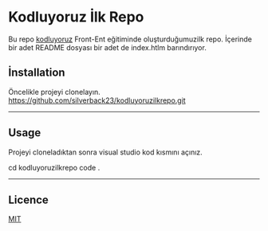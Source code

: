# Kodluyoruz İlk Repo
Bu repo [kodluyoruz](https://kodluyoruz.org/) Front-Ent eğitiminde oluşturduğumuzilk repo. İçerinde bir adet README dosyası bir adet de index.htlm barındırıyor.

## İnstallation

Öncelikle projeyi clonelayın. 
https://github.com/silverback23/kodluyoruzilkrepo.git
***
## Usage

Projeyi cloneladıktan sonra visual studio kod kısmını açınız.

cd kodluyoruzilkrepo
code .

***
## Licence

[MIT](https://choosealicense.com/licenses/mit/)




